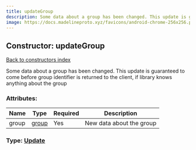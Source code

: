 ```yaml
---
title: updateGroup
description: Some data about a group has been changed. This update is guaranteed to come before group identifier is returned to the client, if library knows anything about the group
image: https://docs.madelineproto.xyz/favicons/android-chrome-256x256.png
---
```

## Constructor: updateGroup  
[Back to constructors index](index.md)



Some data about a group has been changed. This update is guaranteed to come before group identifier is returned to the client, if library knows anything about the group

### Attributes:

| Name     |    Type       | Required | Description |
|----------|---------------|----------|-------------|
|group|[group](../constructors/group.md) | Yes|New data about the group|



### Type: [Update](../types/Update.md)


